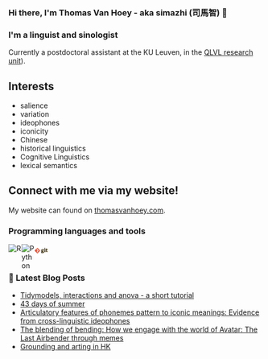 ### Hi there, I'm Thomas Van Hoey - aka simazhi (司馬智) 👋

### I'm a linguist and sinologist

Currently a postdoctoral assistant at the KU Leuven, in the [QLVL research unit](https://www.arts.kuleuven.be/ling/qlvl)).

## Interests
- salience
- variation
- ideophones
- iconicity
- Chinese
- historical linguistics
- Cognitive Linguistics
- lexical semantics

## Connect with me via my website!

My website can found on [thomasvanhoey.com](https://thomasvanhoey.com).


### Programming languages and tools

<img align="left" alt="R" width="26px" src="https://www.r-project.org/logo/Rlogo.png" />
<img align="left" alt="Python" width="26px" src="https://upload.wikimedia.org/wikipedia/commons/c/c3/Python-logo-notext.svg" />
<img align="left" alt="Git" width="26px" src="https://raw.githubusercontent.com/github/explore/80688e429a7d4ef2fca1e82350fe8e3517d3494d/topics/git/git.png" />


<br />
<br />

### 📕 Latest Blog Posts
<!-- BLOG-POST-LIST:START -->
- [Tidymodels, interactions and anova - a short tutorial](https://thomasvanhoey.com/post/2021-10-12-tidymodels-interactions/)
- [43 days of summer](https://thomasvanhoey.com/post/2021-09-24-43-days-of-summer/)
- [Articulatory features of phonemes pattern to iconic meanings: Evidence from cross-linguistic ideophones](https://thomasvanhoey.com/publication/2021_cogling_articulatory/)
- [The blending of bending: How we engage with the world of Avatar: The Last Airbender through memes](https://thomasvanhoey.com/publication/2021_metaphor_blending/)
- [Grounding and arting in HK](https://thomasvanhoey.com/post/2021-07-30-grounding-and-arting-in-hk/)
<!-- BLOG-POST-LIST:END -->

<!--
**simazhi/simazhi** is a ✨ _special_ ✨ repository because its `README.md` (this file) appears on your GitHub profile.

Here are some ideas to get you started:

- 🔭 I’m currently working on ...
- 🌱 I’m currently learning ...
- 👯 I’m looking to collaborate on ...
- 🤔 I’m looking for help with ...
- 💬 Ask me about ...
- 📫 How to reach me: ...
- 😄 Pronouns: ...
- ⚡ Fun fact: ...
-->
